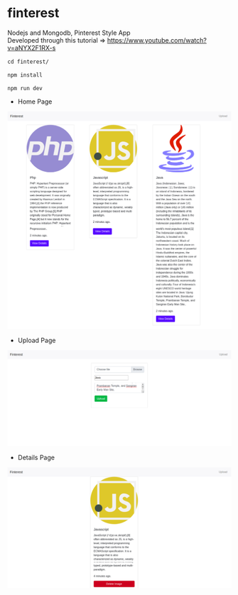 # finterest

Nodejs and Mongodb, Pinterest Style App  <br />
Developed through this tutorial => https://www.youtube.com/watch?v=aNYX2F1RX-s

```
cd finterest/
```
```
npm install
```
```
npm run dev
```


- Home Page

![Alt text](/screenshot/main.png?raw=true "Home")


- Upload Page

![Alt text](/screenshot/upload.png?raw=true "Upload")


- Details Page

![Alt text](/screenshot/details.png?raw=true "Details")

